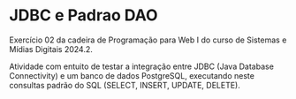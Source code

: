 # JDBC e Padrao DAO
 Exercício 02 da cadeira de Programação para Web I do curso de Sistemas e Mídias Digitais 2024.2.

 Atividade com entuito de testar a integração entre JDBC (Java Database Connectivity) e um banco de dados PostgreSQL, executando neste consultas padrão do SQL (SELECT, INSERT, UPDATE, DELETE).

